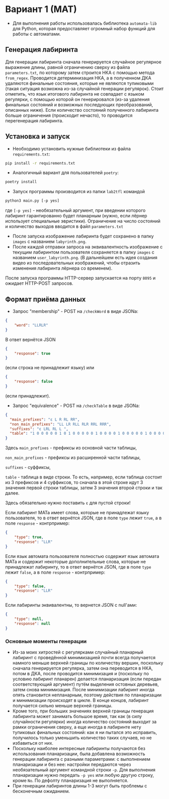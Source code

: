 # Вариант 1 (МАТ)

- Для выполнения работы использовалась библиотека `automata-lib` для Python, 
которая предоставляет огромный набор функций для работы с автоматами.

## Генерация лабиринта
Для генерации лабиринта сначала генерируется случайное регулярное выражение
длины, равной ограничению сверху из файла `parameters.txt`, 
по которому затем строится НКА с помощью метода 
`from_regex`. Проводится детерминизация НКА, а в полученном 
ДКА удаляются финальные состояния, которые не являются тупиковыми
(такая ситуация возможна из-за случайной генерации регулярок). 
Стоит отметить, что язык итогового лабиринта не совпадает с языком
регулярки, с помощью которой он генерировался 
(из-за удаления финальных состояний и возможных последующих
преобразований, описанных ниже). Если количество состояний полученного
лабиринта больше ограничения (происходит нечасто), то проводится
перегенерация лабиринта.

## Установка и запуск
- Необходимо установить нужные библиотеки из файла `requirements.txt`:
```bash
pip install -r requirements.txt
```
- Аналогичный вариант для пользователей `poetry`:
```bash
poetry install
```
- Запуск программы производится из папки `lab2tfl` командой
```bash
python3 main.py [-p yes]
```
где `[-p yes]` - необязательный аргумент, при введении которого лабиринт
гарантированно будет планарным (нужно, если лёрнер использует специальные
эвристики).
Ограничение на число состояний и количество выходов 
вводится в файл `parameters.txt`
- После запуска изображение лабиринта будет сохранено в папку `images` 
с названием `labyrinth.png`.
- После каждой отправки запроса на эквивалентность изображение с текущим
лабиринтом пользователя сохраняется в папку `images` с названием `user_labyrinth.png`. (В дальнейшем
есть идея создания видео из последовательных изображений, чтобы отразить
изменения лабиринта лёрнера со временем).

После запуска программы HTTP-сервер запускается на порту `8095` и ожидает
HTTP-POST запросов.

## Формат приёма данных
- Запрос "membership" - POST на `/checkWord` в виде JSONа:

```json
{
    "word": "LLRLR"
}
```
В ответ вернётся JSON
```json
{
    "response": true
}
```
(если строка не принадлежит языку) или 
```json
{
    "response": false
}
```
(если принадлежит).

- Запрос "equivalence" - POST на `/checkTable` в виде JSONа:

```json
{
  "main_prefixes": "ε L R RL RR",
  "non_main_prefixes": "LL LR RLL RLR RRL RRR",
  "suffixes": "ε LRL RL L ", 
  "table": "1 0 0 0 0 0 1 0 1 0 0 0 0 0 1 0 0 0 0 1 0 0 0 0 0 1 0 0 0 0 0 0 0 0 0 0 0 0 0 0 0 0 0 0"
}
```

Здесь `main_prefixes` - префиксы из основной части таблицы,

`non_main_prefixes` - префиксы из расширенной части таблицы,

`suffixes` - суффиксы,

`table` - таблица в виде строки. То есть, например, если таблица 
состоит из 3 префиксов и 4 суффиксов, то сначала в этой строке идут
3 значения первой строки таблицы, затем 3 значения второй строки и так далее.


Здесь обязательно нужно поставить `ε` для пустой строки!

Если лабиринт МАТа имеет слова, которые не принадлежат языку
пользователя, то в ответ вернётся JSON, где в поле `type` лежит `true`,
а в поле `response` - контрпример:

```json
{
    "type": true,
    "response": "LLR"
}
```

Если язык автомата пользователя полностью содержит язык автомата МАТа
и содержит некоторые дополнительные слова, которые не принадлежат лабиринту,
то в ответ вернётся JSON, где в поле `type` лежит `false`,
а в поле `response` - контрпример:

```json
{
    "type": false,
    "response": "LLR"
}
```

Если лабиринты эквивалентны, то вернется JSON с null'ами:

```json
{
    "type": null,
    "response": null
}
```

### Основные моменты генерации
- Из-за моих хитростей с регулярками случайный планарный лабиринт с проведённой
минимизацией почти всегда получается намного меньше верхней границы 
по количеству вершин,
поскольку сначала генерируется регулярка, затем она переводится в НКА, потом
в ДКА, после проводится минимизация
и (поскольку по условию лабиринт планарен)
делается планаризация (если передан соответствующий аргумент) 
путём выделения остовных деревьев, 
затем снова минимизация. После минимизации лабиринт иногда опять становится
непланарным, поэтому действия по планаризации и минимизации происходят в цикле.
В конце концов, лабиринт получается сильно меньше верхней границы. 
- Кроме того, при больших значениях верхней границы генерация лабиринта
может занимать большое время, так как (в силу случайности регулярки) 
иногда количество состояний выходит за рамки ограничения сверху, а еще 
иногда в лабиринте нету тупиковых финальных состояний: как я ни пытался 
это исправить, получилось только уменьшить количество таких случаев, но
не избавиться от них.
- Поскольку наиболее интересные лабиринты получаются без использования 
планаризации, была добавлена возможность генерации лабиринта с разными 
параметрами: с выполнением 
планаризации и без нее: настройки передаются через необязательный аргумент
командной строки `-p`. Для выполнения планаризации нужно передать `-p yes` 
или любую другую строку, кроме `No`. По дефолту планаризация не выполняется.
- При генерации лабиринтов длины 1-3 могут быть проблемы с бесконечным 
ожиданием.